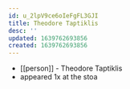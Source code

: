 ```yaml
---
id: u_2lpV9ce6oIeFgFL3GJI
title: Theodore Taptiklis
desc: ''
updated: 1639762693856
created: 1639762693856
---
```



- [[person]] - Theodore Taptiklis
- appeared 1x at the stoa
